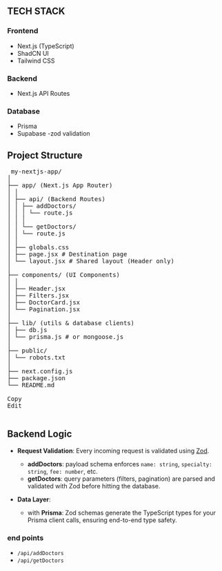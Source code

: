 ## TECH STACK

### Frontend
- Next.js (TypeScript)
- ShadCN UI
- Tailwind CSS

### Backend
- Next.js API Routes

### Database
- Prisma
- Supabase
-zod validation

## Project Structure
<pre> my-nextjs-app/
│
├── app/ (Next.js App Router)
│ │
│ ├── api/ (Backend Routes)
│ │ ├── addDoctors/
│ │ │ └── route.js
│ │ │
│ │ └── getDoctors/
│ │ └── route.js
│ │
│ ├── globals.css
│ ├── page.jsx # Destination page
│ └── layout.jsx # Shared layout (Header only)
│
├── components/ (UI Components)
│ │
│ ├── Header.jsx
│ ├── Filters.jsx
│ ├── DoctorCard.jsx
│ └── Pagination.jsx
│
├── lib/ (utils & database clients)
│ ├── db.js
│ └── prisma.js # or mongoose.js
│
├── public/
│ └── robots.txt
│
├── next.config.js
├── package.json
└── README.md

Copy
Edit
 </pre>
## Backend Logic

- **Request Validation**: Every incoming request is validated using [Zod](https://github.com/colinhacks/zod).  
  - **addDoctors**: payload schema enforces `name: string`, `specialty: string`, `fee: number`, etc.  
  - **getDoctors**: query parameters (filters, pagination) are parsed and validated with Zod before hitting the database.



- **Data Layer**:  
 
  -  with **Prisma**: Zod schemas generate the TypeScript types for your Prisma client calls, ensuring end-to-end type safety.
 

### end points

- `/api/addDoctors`
- `/api/getDoctors`

